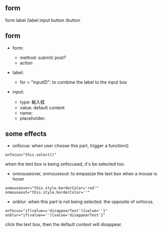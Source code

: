 ## form

form
  label /label
    input 
      button /button

## form

- form: 
  - method: submit/ post?
  - action
  
- label:
  - for = "inputID": to combine the label to the input box 

- input:
  - type: 輸入框
  - value: default content
  - name:
  - placeholder: 
  
## some effects

- onfocus: when user choose this part, trigger a function()
```
onfocus="this.select()"
```
when the text box is being onfocused, it's be selected too.

- onmouseover, onmouseout: to empasize the text box when a mouse is hover
```
onmouseover="this.style.borderColor='red'"
onmouseout="this.style.borderColor=''"
```

- onblur: when this part is not being selected.
the opposite of onfocus.
```
onfocus="if(value=='disappearTest'){value=''}" 
onblur="if(value==''){value='disappearTest'}"
```
click the text box, then the default context will disappear.
        




















